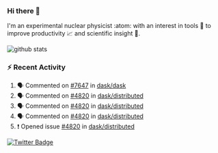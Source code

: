 ### Hi there 👋 

I'm an experimental nuclear physicist :atom: with an interest in tools :wrench: to improve productivity :chart_with_upwards_trend: and scientific insight :telescope:.

![github stats](https://github-readme-stats.vercel.app/api?username=agoose77&show_icons=true&hide_rank=true&hide_title=true&bg_color=30,e76445,904e95&text_color=efe3ec&icon_color=efe3ec)
<!--
**agoose77/agoose77** is a ✨ _special_ ✨ repository because its `README.md` (this file) appears on your GitHub profile.

Here are some ideas to get you started:

- 🔭 I’m currently working on ...
- 🌱 I’m currently learning ...
- 👯 I’m looking to collaborate on ...
- 🤔 I’m looking for help with ...
- 💬 Ask me about ...
- 📫 How to reach me: ...
- 😄 Pronouns: ...
- ⚡ Fun fact: ...
-->

### :zap: Recent Activity
<!--START_SECTION:activity-->
1. 🗣 Commented on [#7647](https://github.com/dask/dask/issues/7647) in [dask/dask](https://github.com/dask/dask)
2. 🗣 Commented on [#4820](https://github.com/dask/distributed/issues/4820) in [dask/distributed](https://github.com/dask/distributed)
3. 🗣 Commented on [#4820](https://github.com/dask/distributed/issues/4820) in [dask/distributed](https://github.com/dask/distributed)
4. 🗣 Commented on [#4820](https://github.com/dask/distributed/issues/4820) in [dask/distributed](https://github.com/dask/distributed)
5. ❗️ Opened issue [#4820](https://github.com/dask/distributed/issues/4820) in [dask/distributed](https://github.com/dask/distributed)
<!--END_SECTION:activity-->


[![Twitter Badge](https://img.shields.io/twitter/follow/agoose77?style=flat-square&logo=Twitter&logoColor=white&color=cornflowerblue)](https://twitter.com/agoose77)
